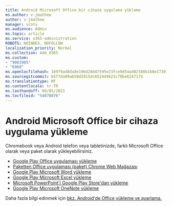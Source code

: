 ```yaml
---
title: Android Microsoft Office bir cihaza uygulama yükleme
ms.author: v-jmathew
author: v-jmathew
manager: scotv
ms.audience: Admin
ms.topic: article
ms.service: o365-administration
ROBOTS: NOINDEX, NOFOLLOW
localization_priority: Normal
ms.collection: Adm_O365
ms.custom:
- "9003905"
- "6960"
ms.openlocfilehash: 169f9ad8da8e196d28d47595e23fce9d54ad82388b1b8e173971663b3d83d3f4
ms.sourcegitcommit: b5f7da89a650d2915dc652449623c78be6247175
ms.translationtype: MT
ms.contentlocale: tr-TR
ms.lasthandoff: 08/05/2021
ms.locfileid: "54078076"
---
```

# <a name="install-microsoft-office-apps-on-an-android-device"></a>Android Microsoft Office bir cihaza uygulama yükleme

Chromebook veya Android telefon veya tabletinizde, farklı Microsoft Office olarak veya paket olarak yükleyebilirsiniz.

- [Google Play Office uygulaması yükleme](https://go.microsoft.com/fwlink/?linkid=2137009)
- [Paketten Office uygulaması (paket) Chrome Web Mağazası](https://go.microsoft.com/fwlink/?linkid=2137212)
- [Google Play Microsoft Word yükleme](https://go.microsoft.com/fwlink/?linkid=2136994)
- [Google Play Microsoft Excel yükleme](https://go.microsoft.com/fwlink/?linkid=2137120)
- [Microsoft PowerPoint'i Google Play Store'dan yükleme](https://go.microsoft.com/fwlink/?linkid=2137121)
- [Google Play Microsoft OneNote yükleme](https://go.microsoft.com/fwlink/?linkid=2137211)

Daha fazla bilgi edinmek için [bkz. Android'de Office yükleme ve ayarlama.](https://go.microsoft.com/fwlink/?linkid=2135287)
